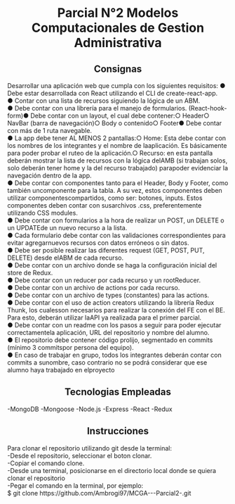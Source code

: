 <h1 align="center">Parcial N°2 Modelos Computacionales de Gestion Administrativa</h1>
<h2 align="center">Consignas</h2>
Desarrollar una aplicación web que cumpla con los siguientes requisitos:
● Debe estar desarrollada con React utilizando el CLI de create-react-app.<br>
● Contar con una lista de recursos siguiendo la lógica de un ABM.<br>
● Debe contar con una librería para el manejo de formularios. (React-hook-form)● Debe contar con un layout, el cual debe contener:○ Header○ NavBar (barra de navegación)○ Body o contenido○ Footer● Debe contar con más de 1 ruta navegable.<br>
● La app debe tener AL MENOS 2 pantallas:○ Home: Esta debe contar con los nombres de los integrantes y el nombre de laaplicación. Es básicamente para poder probar el ruteo de la aplicación.○ Recurso: en esta pantalla deberán mostrar la lista de recursos con la lógica delAMB (si trabajan solos, solo deberán tener home y la del recurso trabajado) parapoder evidenciar la navegación dentro de la app.<br>
● Debe contar con componentes tanto para el Header, Body y Footer, como también uncomponente para la tabla. A su vez, estos componentes deben utilizar componentescompartidos, como ser: botones, inputs. Estos componentes deben contar con susarchivos .css, preferentemente utilizando CSS modules.<br>
● Debe contar con formularios a la hora de realizar un POST, un DELETE o un UPDATEde un nuevo recurso a la lista.<br>
● Cada formulario debe contar con las validaciones correspondientes para evitar agregarnuevos recursos con datos erróneos o sin datos.<br>
● Debe ser posible realizar las diferentes request (GET, POST, PUT, DELETE) desde elABM de cada recurso.<br>
● Debe contar con un archivo donde se haga la configuración inicial del store de Redux.<br>
● Debe contar con un reducer por cada recurso y un rootReducer.<br>
● Debe contar con un archivo de actions por cada recurso.<br>
● Debe contar con un archivo de types (constantes) para las actions.<br>
● Debe contar con el uso de action creators utilizando la librería Redux Thunk, los cualesson necesarios para realizar la conexión del FE con el BE. Para esto, deberán utilizar laAPI ya realizada para el primer parcial.<br>
● Debe contar con un readme con los pasos a seguir para poder ejecutar correctamentela aplicación, URL del repositorio y nombre del alumno.<br>
● El repositorio debe contener código prolijo, segmentado en commits (mínimo 3 commitspor persona del equipo).<br>
● En caso de trabajar en grupo, todos los integrantes deberán contar con commits a sunombre, caso contrario no se podrá considerar que ese alumno haya trabajado en elproyecto

<h2 align="center">Tecnologias Empleadas</h2>
-MongoDB
-Mongoose
-Node.js
-Express
-React
-Redux

<h2 align="center">Instrucciones</h2>
Para clonar el repositorio utilizando git desde la terminal:<br>
-Desde el repositorio, seleccionar el boton clonar.<br>
-Copiar el comando clone.<br>
-Desde una terminal, posicionarse en el directorio local donde se quiera clonar el repositorio<br>
-Pegar el comando en la terminal, por ejemplo:<br>
$ git clone https://github.com/Ambrogi97/MCGA---Parcial2-.git

